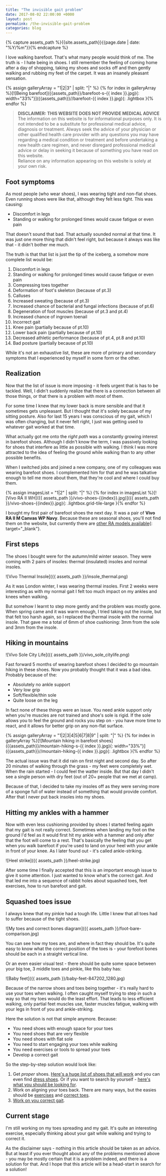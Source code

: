 ```yaml
---
title: "The invisible gait problem"
date: 2017-08-02 22:00:00 +0000
layout: post
permalink: /the-invisible-gait-problem
categories: blog
---
```


{% capture assets_path %}{{site.assets_path}}{{page.date | date: "%Y/%m"}}{% endcapture %}

I love walking barefoot. That's what many people would think of me. The truth is - I hate being in shoes. 
I still remember the feeling of coming home after a day of shopping, taking my shoes and socks off and then gently walking and rubbing my feet of the carpet. It was an insanely pleasant sensation.

{% assign galleryArray = "1|2|3" | split: "|" %}
{% for index in galleryArray %}[![Being barefoot]({{assets_path}}/barefoot-s-{{ index }}.jpg){: width="33%"}]({{assets_path}}//barefoot-{{ index }}.jpg){: .lightbox }{% endfor %}

> **DISCLAIMER: THIS WEBSITE DOES NOT PROVIDE MEDICAL ADVICE**<br>
> The information on this website is for informational purposes only. It is not intended to be a substitute for professional medical advice, diagnosis or treatment. Always seek the advice of your physician or other qualified health care provider with any questions you may have regarding a medical condition or treatment and before undertaking a new health care regimen, and never disregard professional medical advice or delay in seeking it because of something you have read on this website.<br>
> Reliance on any information appearing on this website is solely at your own risk.

## Foot symptoms

As most people (who wear shoes), I was wearing tight and non-flat shoes. Even running shoes were like that, although they felt less tight. This was causing:

* Discomfort in legs
* Standing or walking for prolonged times would cause fatigue or even pain

That doesn't sound that bad. That actually sounded normal at that time. It was just one more thing that didn't feel right, but because it always was like that - it didn't bother me much. 

The truth is that that list is just the tip of the iceberg, a somehow more complete list would be:

1. Discomfort in legs
2. Standing or walking for prolonged times would cause fatigue or even pain
3. Compressing toes together
4. Deformation of foot's skeleton (because of pt.3)
5. Calluses
6. Increased sweating (because of pt.3)
7. Increased chance of bacterial and fungal infections (because of pt.6)
8. Degeneration of foot muscles (because of pt.3 and pt.4)
9. Increased chance of ingrown toenail
10. Incorrect gait
11. Knee pain (partially because of pt.10)
12. Lower back pain (partially because of pt.10)
13. Decreased athletic performance (because of pt.4, pt.8 and pt.10)
14. Bad posture (partially because of pt.10)

While it's not an exhaustive list, these are more of primary and secondary symptoms that I experienced by myself in some form or the other. 

## Realization

Now that the list of issue is more imposing - it feels urgent that is has to be tackled. Well, I didn't suddenly realize that there is a connection between all those things, or that there is a problem with most of them. 

For some time I knew that my lower back is more sensible and that it sometimes gets unpleasant. But I thought that it's solely because of my sitting posture. Also for last 15 years I was conscious of my gait, which I was often changing, but it never felt right, I just was getting used to whatever gait worked at that time. 

What actually got me onto the _right path_ was a constantly growing interest in barefoot shoes. Although I didn't know the term, I was passively looking for shoes that interfere as little as possible with walking. I think I was more attracted to the idea of feeling the ground while walking than to any other possible benefits. 

When I switched jobs and joined a new company, one of my colleagues was wearing barefoot shoes. I complemented him for that and he was talkative enough to tell me more about them, that they're cool and where I could buy them. 

{% assign imagesList = "1|2" | split: "|" %}
{% for index in imagesList %}[![Vivo RA II WH]({{ assets_path }}/vivo-shoes-{{index}}.jpg)]({{ assets_path }}/vivo-shoes-{{index}}.jpg){: .lightbox.grid-tile-large }{% endfor %}

I bought my first pair of barefoot shoes the next day. It was a pair of **Vivo RA II M Canvas WP Navy**. Because these are seasonal shoes, you'll not find them on the website, but currently there are [other RA models available](https://www.vivobarefoot.com/){: target="_blank"}.

## First steps

The shoes I bought were for the autumn/mild winter season. They were coming with 2 pairs of insoles: thermal (insulated) insoles and normal insoles. 

![Vivo Thermal Insole]({{ assets_path }}/insole_thermal.png)

As it was London winter, I was wearing thermal insoles. First 2 weeks were interesting as with my normal gait I felt too much impact on my ankles and knees when walking. 

But somehow I learnt to step more gently and the problem was mostly gone. When spring came and it was warm enough, I tried taking out the insole, but that felt too harsh again, so I replaced the thermal insole with the normal insole. That gave me a total of 6mm of shoe cushioning: 3mm from the sole and 3mm from the insole.

## Hiking in mountains

![Vivo Sole City Life]({{ assets_path }}/vivo_sole_citylife.png)

Fast forward 5 months of wearing barefoot shoes I decided to go mountain hiking in these shoes. 
Now you probably thought that it was a bad idea. Probably because of the:

* Absolutely no ankle support
* Very low grip
* Soft/flexible/thin sole
* Quite loose on the leg

In fact none of these things were an issue. 
You need ankle support only when you're muscles are not trained and shoe's sole is rigid. 
If the sole allows you to feel the ground and rocks you step on - you have more time to react, and it allows for better grip on any non-flat surface.

{% assign galleryArray = "1|2|3|4|5|6|7|8|9" | split: "|" %}
{% for index in galleryArray %}[![Mountain hiking in barefoot shoes]({{assets_path}}/mountain-hiking-s-{{ index }}.jpg){: width="33%"}]({{assets_path}}//mountain-hiking-{{ index }}.jpg){: .lightbox }{% endfor %}

The actual issue was that it did rain on first night and second day. So after 20 minutes of walking through the grass - my feet were completely wet. When the rain started - I could feel the watter inside. But that day I didn't see a single person with dry feet (out of 20+ people that we met at camp). 

Because of that, I decided to take my insoles off as they were serving more of a sponge full of water instead of something that would provide comfort. After that I never put back insoles into my shoes. 

## Hitting my ankles with a hammer

Now with even less cushioning provided by shoes I started feeling again that my gait is not really correct. 
Sometimes when landing my foot on the ground I'd feel as it would first hit my ankle with a hammer and only after that the foot will come to a rest. 
That's basically the feeling that you get when you walk barefoot if you're used to land on your heel with your ankle in front of your knee. As I later found out - it's called ankle-striking.

![Heel strike]({{ assets_path }}/heel-strike.jpg)

After some time I finally accepted that this is an important enough issue to give it some attention. 
I just wanted to know what's the correct gait. 
And that led me into a sequence of rabbit holes about squashed toes, feet exercises, how to run barefoot and gait.

## Squashed toes issue

I always knew that my pinkie had a tough life. 
Little I knew that all toes had to suffer because of the tight shoes.

![My toes and correct bones diagram]({{ assets_path }}/foot-bare-comparison.jpg)

You can see how my toes are, and where in fact they should be.
It's quite easy to know what the correct position of the toes is - your forefoot bones should be each in a straight vertical line. 

Or an even easier visual test - there should be quite some space between your big toe, 3 middle toes and pinkie, like this baby has:

![Baby feet]({{ assets_path }}/baby-feet-847202_1280.jpg)


Because of the narrow shoes and toes being together - it's really hard to use your toes when walking. 
I often caught myself trying to step in such a way so that my toes would do the least effort. 
That leads to less efficient walking, only partial feet muscles use, faster muscles fatigue, walking with your legs in front of you and ankle-striking.

Here the solution is not that simple anymore. Because:

* You need shoes with enough space for your toes
* You need shoes that are very flexible
* You need shoes with flat sole
* You need to start engaging your toes while walking
* You need exercises or tools to spread your toes
* Develop a correct gait

So the step-by-step solution would look like:

1. Get _proper_ shoes. [Here's a huge list of shoes that will work](https://www.correcttoes.com/foot-help/shoe-list/natural-foot-approved/) and you can even find [dress shoes](https://www.vivobarefoot.com/uk/mens/everyday/handcut-lisbon-mens?colour=Black). Or if you want to search by yourself - [here's what you should be looking for](https://www.correcttoes.com/foot-help/shoes-101/).
2. Work on aligning your toes back. There are many ways, but the easies should be [exercises](https://www.correcttoes.com/foot-help/video-library/exercises/) and [correct toes](https://www.correcttoes.com/foot-help/tips-and-how-tos/wearing-your-correct-toes/).
3. [Work on you correct gait](https://xeroshoes.com/barefoot-running-tips/how-to-walk-barefoot/).

## Current stage

I'm still working on my toes spreading and my gait.
It's quite an interesting exercise, especially thinking about your gait while walking and trying to correct it. 

As the disclaimer says - nothing in this article should be taken as an advice. But at least if you ever thought about any of the problems mentioned above - you may be mostly certain that it is a problem indeed, and there is a solution for that. And I hope that this article will be a head-start in search for a solution!
